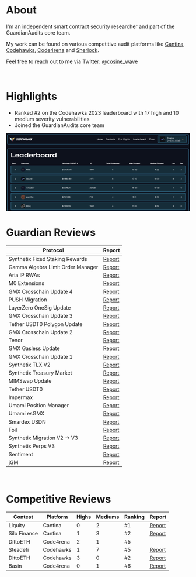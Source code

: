 # About

I'm an independent smart contract security researcher and part of the GuardianAudits core team.

My work can be found on various competitive audit platforms like [Cantina](https://cantina.xyz/u/Cosine), [Codehawks](https://www.codehawks.com/profile/clkc7trh30004l208e0okerdn), [Code4rena](https://code4rena.com/@Cosine) and [Sherlock](https://audits.sherlock.xyz/watson/cosine).

Feel free to reach out to me via Twitter: [@cosine_wave](https://twitter.com/cosine_wave)

<br>

# Highlights

- Ranked #2 on the Codehawks 2023 leaderboard with 17 high and 10 medium severity vulnerabilities
- Joined the GuardianAudits core team

<img src="./images/codehawks_leaderboard.png" width="900">

<br>

# Guardian Reviews

| Protocol                          | Report                                                       |
| --------------------------------- | ------------------------------------------------------------ |
| Synthetix Fixed Staking Rewards   | [Report](https://github.com/GuardianAudits/Audits/tree/main) |
| Gamma Algebra Limit Order Manager | [Report](https://github.com/GuardianAudits/Audits/tree/main) |
| Aria IP RWAs                      | [Report](https://github.com/GuardianAudits/Audits/tree/main) |
| M0 Extensions                     | [Report](https://github.com/GuardianAudits/Audits/tree/main) |
| GMX Crosschain Update 4           | [Report](https://github.com/GuardianAudits/Audits/tree/main) |
| PUSH Migration                    | [Report](https://github.com/GuardianAudits/Audits/tree/main) |
| LayerZero OneSig Update           | [Report](https://github.com/GuardianAudits/Audits/tree/main) |
| GMX Crosschain Update 3           | [Report](https://github.com/GuardianAudits/Audits/tree/main) |
| Tether USDT0 Polygon Update       | [Report](https://github.com/GuardianAudits/Audits/tree/main) |
| GMX Crosschain Update 2           | [Report](https://github.com/GuardianAudits/Audits/tree/main) |
| Tenor                             | [Report](https://github.com/GuardianAudits/Audits/tree/main) |
| GMX Gasless Update                | [Report](https://github.com/GuardianAudits/Audits/tree/main) |
| GMX Crosschain Update 1           | [Report](https://github.com/GuardianAudits/Audits/tree/main) |
| Synthetix TLX V2                  | [Report](https://github.com/GuardianAudits/Audits/tree/main) |
| Synthetix Treasury Market         | [Report](https://github.com/GuardianAudits/Audits/tree/main) |
| MIMSwap Update                    | [Report](https://github.com/GuardianAudits/Audits/tree/main) |
| Tether USDT0                      | [Report](https://github.com/GuardianAudits/Audits/tree/main) |
| Impermax                          | [Report](https://github.com/GuardianAudits/Audits/tree/main) |
| Umami Position Manager            | [Report](https://github.com/GuardianAudits/Audits/tree/main) |
| Umami esGMX                       | [Report](https://github.com/GuardianAudits/Audits/tree/main) |
| Smardex USDN                      | [Report](https://github.com/GuardianAudits/Audits/tree/main) |
| Foil                              | [Report](https://github.com/GuardianAudits/Audits/tree/main) |
| Synthetix Migration V2 -> V3      | [Report](https://github.com/GuardianAudits/Audits/tree/main) |
| Synthetix Perps V3                | [Report](https://github.com/GuardianAudits/Audits/tree/main) |
| Sentiment                         | [Report](https://github.com/GuardianAudits/Audits/tree/main) |
| jGM                               | [Report](https://github.com/GuardianAudits/Audits/tree/main) |

<br>

# Competitive Reviews

| Contest        | Platform  | Highs | Mediums | Ranking  | Report                                                                            |
| -------------- | --------- | ----- | ------- | -------- | --------------------------------------------------------------------------------- |
| Liquity        | Cantina   | 0     | 2       | #1       | [Report](https://cantina.xyz/portfolio/fca4f98a-7d24-49f1-9a3b-80e5e65b2b30)      |                                                                            |
| Silo Finance   | Cantina   | 1     | 3       | #2       | [Report](https://drive.google.com/file/d/1t2cjGwcgzF9cf3vGAop10rQ5xfrD5Tj7/view)  |
| DittoETH       | Code4rena | 2     | 1       | #5       |                                                                                   |
| Steadefi       | Codehawks | 1     | 7       | #5       | [Report](https://www.codehawks.com/report/clo38mm260001la08daw5cbuf)              |
| DittoETH       | Codehawks | 3     | 0       | #2       | [Report](https://www.codehawks.com/report/clm871gl00001mp081mzjdlwc)              |
| Basin          | Code4rena | 0     | 1       | #6       | [Report](https://code4rena.com/reports/2023-07-basin)                             |

